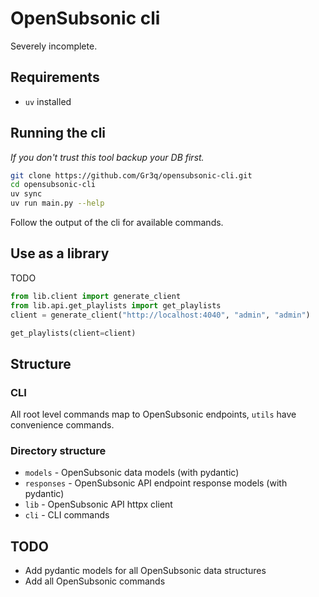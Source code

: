 # OpenSubsonic cli

Severely incomplete.

## Requirements

* `uv` installed

## Running the cli

_If you don't trust this tool backup your DB first._

```bash
git clone https://github.com/Gr3q/opensubsonic-cli.git
cd opensubsonic-cli
uv sync
uv run main.py --help
```

Follow the output of the cli for available commands.

## Use as a library

TODO

```python
from lib.client import generate_client
from lib.api.get_playlists import get_playlists
client = generate_client("http://localhost:4040", "admin", "admin")

get_playlists(client=client)
```

## Structure

### CLI

All root level commands map to OpenSubsonic endpoints, `utils` have convenience commands.

### Directory structure

* `models` - OpenSubsonic data models (with pydantic)
* `responses` - OpenSubsonic API endpoint response models (with pydantic)
* `lib` - OpenSubsonic API httpx client
* `cli` - CLI commands

## TODO

* Add pydantic models for all OpenSubsonic data structures
* Add all OpenSubsonic commands
